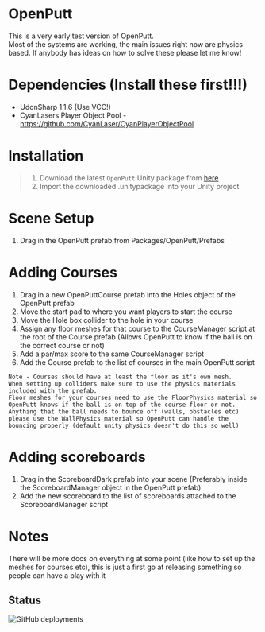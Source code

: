 # OpenPutt

This is a very early test version of OpenPutt.  
Most of the systems are working, the main issues right now are physics based. If anybody has ideas on how to solve these please let me know!

# Dependencies (Install these first!!!)
- UdonSharp 1.1.6 (Use VCC!)
- CyanLasers Player Object Pool - https://github.com/CyanLaser/CyanPlayerObjectPool

# Installation
> 1. Download the latest `OpenPutt` Unity package from [here](https://github.com/mikeee324/OpenPutt/releases/latest)
> 2. Import the downloaded .unitypackage into your Unity project

# Scene Setup
1. Drag in the OpenPutt prefab from Packages/OpenPutt/Prefabs

# Adding Courses
1. Drag in a new OpenPuttCourse prefab into the Holes object of the OpenPutt prefab
2. Move the start pad to where you want players to start the course
3. Move the Hole box collider to the hole in your course
4. Assign any floor meshes for that course to the CourseManager script at the root of the Course prefab (Allows OpenPutt to know if the ball is on the correct course or not)
6. Add a par/max score to the same CourseManager script
5. Add the Course prefab to the list of courses in the main OpenPutt script

```
Note - Courses should have at least the floor as it's own mesh.
When setting up colliders make sure to use the physics materials included with the prefab.
Floor meshes for your courses need to use the FloorPhysics material so OpenPutt knows if the ball is on top of the course floor or not.
Anything that the ball needs to bounce off (walls, obstacles etc) please use the WallPhysics material so OpenPutt can handle the bouncing properly (default unity physics doesn't do this so well)
```

# Adding scoreboards
1. Drag in the ScoreboardDark prefab into your scene (Preferably inside the ScoreboardManager object in the OpenPutt prefab)
2. Add the new scoreboard to the list of scoreboards attached to the ScoreboardManager script

# Notes
There will be more docs on everything at some point (like how to set up the meshes for courses etc), this is just a first go at releasing something so people can have a play with it

## Status
![GitHub deployments](https://img.shields.io/github/deployments/momo-the-monster/template-package/github-pages?label=Generate%20Listing)
